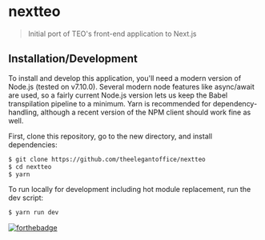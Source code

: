 # nextteo
> Initial port of TEO's front-end application to Next.js

## Installation/Development

To install and develop this application, you'll need a modern version of Node.js (tested on v7.10.0).  Several modern node features like async/await are used, so a fairly current Node.js version lets us keep the Babel transpilation pipeline to a minimum.  Yarn is recommended for dependency-handling, although a recent version of the NPM client should work fine as well.

First, clone this repository, go to the new directory, and install dependencies:
```bash
$ git clone https://github.com/theelegantoffice/nextteo
$ cd nextteo
$ yarn
```

To run locally for development including hot module replacement, run the dev script:
```bash
$ yarn run dev
```

[![forthebadge](http://forthebadge.com/images/badges/built-with-swag.svg)](http://forthebadge.com)
